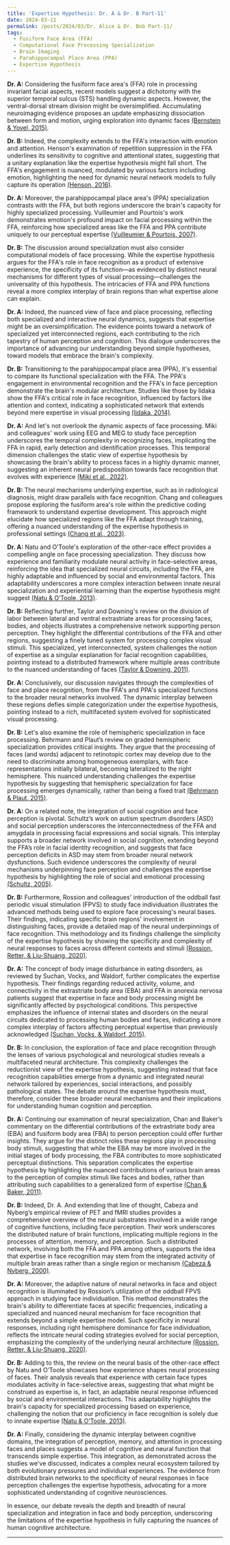 ```yaml
---
title: 'Expertise Hypothesis: Dr. A & Dr. B Part-11'
date: 2024-03-11
permalink: /posts/2024/03/Dr. Alice & Dr. Bob Part-11/
tags:
  - Fusiform Face Area (FFA)
  - Computational Face Processing Specialization
  - Brain Imaging
  - Parahippocampal Place Area (PPA) 
  - Expertise Hypothesis
---
```


**Dr. A:** Considering the fusiform face area's (FFA) role in processing invariant facial aspects, recent models suggest a dichotomy with the superior temporal sulcus (STS) handling dynamic aspects. However, the ventral-dorsal stream division might be oversimplified. Accumulating neuroimaging evidence proposes an update emphasizing dissociation between form and motion, urging exploration into dynamic faces [(Bernstein & Yovel, 2015)](https://consensus.app/papers/pathways-face-processing-evaluation-models-bernstein/688f1ba637d3519c848ac4b074fcafbc/?utm_source=chatgpt).

**Dr. B:** Indeed, the complexity extends to the FFA's interaction with emotion and attention. Henson's examination of repetition suppression in the FFA underlines its sensitivity to cognitive and attentional states, suggesting that a unitary explanation like the expertise hypothesis might fall short. The FFA's engagement is nuanced, modulated by various factors including emotion, highlighting the need for dynamic neural network models to fully capture its operation [(Henson, 2016)](https://consensus.app/papers/repetition-suppression-faces-face-area-journey-henson/c72fef0c67c45cd7ac9a84d49a0053be/?utm_source=chatgpt).

**Dr. A:** Moreover, the parahippocampal place area's (PPA) specialization contrasts with the FFA, but both regions underscore the brain's capacity for highly specialized processing. Vuilleumier and Pourtois's work demonstrates emotion's profound impact on facial processing within the FFA, reinforcing how specialized areas like the FFA and PPA contribute uniquely to our perceptual expertise [(Vuilleumier & Pourtois, 2007)](https://consensus.app/papers/distributed-brain-mechanisms-emotion-face-perception-vuilleumier/678b4ca165b05fc88287f3289862a6ed/?utm_source=chatgpt).

**Dr. B:** The discussion around specialization must also consider computational models of face processing. While the expertise hypothesis argues for the FFA's role in face recognition as a product of extensive experience, the specificity of its function—as evidenced by distinct neural mechanisms for different types of visual processing—challenges the universality of this hypothesis. The intricacies of FFA and PPA functions reveal a more complex interplay of brain regions than what expertise alone can explain.

**Dr. A:** Indeed, the nuanced view of face and place processing, reflecting both specialized and interactive neural dynamics, suggests that expertise might be an oversimplification. The evidence points toward a network of specialized yet interconnected regions, each contributing to the rich tapestry of human perception and cognition. This dialogue underscores the importance of advancing our understanding beyond simple hypotheses, toward models that embrace the brain's complexity.

**Dr. B:** Transitioning to the parahippocampal place area (PPA), it's essential to compare its functional specialization with the FFA. The PPA's engagement in environmental recognition and the FFA's in face perception demonstrate the brain's modular architecture. Studies like those by Iidaka show the FFA's critical role in face recognition, influenced by factors like attention and context, indicating a sophisticated network that extends beyond mere expertise in visual processing [(Iidaka, 2014)](https://consensus.app/papers/fusiform-gyrus-sulcus-face-perception-recognition-review-iidaka/9afac691990b500b94ec521b56080e0e/?utm_source=chatgpt).

**Dr. A:** And let's not overlook the dynamic aspects of face processing. Miki and colleagues' work using EEG and MEG to study face perception underscores the temporal complexity in recognizing faces, implicating the FFA in rapid, early detection and identification processes. This temporal dimension challenges the static view of expertise hypothesis by showcasing the brain's ability to process faces in a highly dynamic manner, suggesting an inherent neural predisposition towards face recognition that evolves with experience [(Miki et al., 2022)](https://consensus.app/papers/human-face-perception-using-electroencephalography-miki/922ce16b6f325e2eaf80ed15828bf022/?utm_source=chatgpt).

**Dr. B:** The neural mechanisms underlying expertise, such as in radiological diagnosis, might draw parallels with face recognition. Chang and colleagues propose exploring the fusiform area's role within the predictive coding framework to understand expertise development. This approach might elucidate how specialized regions like the FFA adapt through training, offering a nuanced understanding of the expertise hypothesis in professional settings [(Chang et al., 2023)](https://consensus.app/papers/review-basis-expertise-chang/d0f4afee64f3567cb573fcebb5595e30/?utm_source=chatgpt).

**Dr. A:** Natu and O’Toole's exploration of the other-race effect provides a compelling angle on face processing specialization. They discuss how experience and familiarity modulate neural activity in face-selective areas, reinforcing the idea that specialized neural circuits, including the FFA, are highly adaptable and influenced by social and environmental factors. This adaptability underscores a more complex interaction between innate neural specialization and experiential learning than the expertise hypothesis might suggest [(Natu & O’Toole, 2013)](https://consensus.app/papers/perspectives-otherrace-effect-natu/46937bdc37aa5472b5880105650229a6/?utm_source=chatgpt).

**Dr. B:** Reflecting further, Taylor and Downing's review on the division of labor between lateral and ventral extrastriate areas for processing faces, bodies, and objects illustrates a comprehensive network supporting person perception. They highlight the differential contributions of the FFA and other regions, suggesting a finely tuned system for processing complex visual stimuli. This specialized, yet interconnected, system challenges the notion of expertise as a singular explanation for facial recognition capabilities, pointing instead to a distributed framework where multiple areas contribute to the nuanced understanding of faces [(Taylor & Downing, 2011)](https://consensus.app/papers/division-labor-lateral-ventral-extrastriate-taylor/310d1112e591590dad5da426327235d7/?utm_source=chatgpt).

**Dr. A:** Conclusively, our discussion navigates through the complexities of face and place recognition, from the FFA's and PPA's specialized functions to the broader neural networks involved. The dynamic interplay between these regions defies simple categorization under the expertise hypothesis, pointing instead to a rich, multifaceted system evolved for sophisticated visual processing.

**Dr. B:** Let's also examine the role of hemispheric specialization in face processing. Behrmann and Plaut’s review on graded hemispheric specialization provides critical insights. They argue that the processing of faces (and words) adjacent to retinotopic cortex may develop due to the need to discriminate among homogeneous exemplars, with face representations initially bilateral, becoming lateralized to the right hemisphere. This nuanced understanding challenges the expertise hypothesis by suggesting that hemispheric specialization for face processing emerges dynamically, rather than being a fixed trait [(Behrmann & Plaut, 2015)](https://consensus.app/papers/vision-graded-specialization-behrmann/6b8e2d3fb5ce55d3b441574e3fad51f7/?utm_source=chatgpt).

**Dr. A:** On a related note, the integration of social cognition and face perception is pivotal. Schultz’s work on autism spectrum disorders (ASD) and social perception underscores the interconnectedness of the FFA and amygdala in processing facial expressions and social signals. This interplay supports a broader network involved in social cognition, extending beyond the FFA’s role in facial identity recognition, and suggests that face perception deficits in ASD may stem from broader neural network dysfunctions. Such evidence underscores the complexity of neural mechanisms underpinning face perception and challenges the expertise hypothesis by highlighting the role of social and emotional processing [(Schultz, 2005)](https://consensus.app/papers/deficits-perception-autism-role-amygdala-fusiform-face-schultz/ada0d8be458d5cfe8763c15b7782ed6f/?utm_source=chatgpt).

**Dr. B:** Furthermore, Rossion and colleagues' introduction of the oddball fast periodic visual stimulation (FPVS) to study face individuation illustrates the advanced methods being used to explore face processing's neural bases. Their findings, indicating specific brain regions' involvement in distinguishing faces, provide a detailed map of the neural underpinnings of face recognition. This methodology and its findings challenge the simplicity of the expertise hypothesis by showing the specificity and complexity of neural responses to faces across different contexts and stimuli [(Rossion, Retter, & Liu-Shuang, 2020)](https://consensus.app/papers/understanding-individuation-faces-fast-stimulation-rossion/c246c9d51eae59dca4022baae32098a9/?utm_source=chatgpt).

**Dr. A:** The concept of body image disturbance in eating disorders, as reviewed by Suchan, Vocks, and Waldorf, further complicates the expertise hypothesis. Their findings regarding reduced activity, volume, and connectivity in the extrastriate body area (EBA) and FFA in anorexia nervosa patients suggest that expertise in face and body processing might be significantly affected by psychological conditions. This perspective emphasizes the influence of internal states and disorders on the neural circuits dedicated to processing human bodies and faces, indicating a more complex interplay of factors affecting perceptual expertise than previously acknowledged [(Suchan, Vocks, & Waldorf, 2015)](https://consensus.app/papers/alterations-activity-volume-connectivity-suchan/5e6d0a735ed05818804965503d88ea15/?utm_source=chatgpt).

**Dr. B:** In conclusion, the exploration of face and place recognition through the lenses of various psychological and neurological studies reveals a multifaceted neural architecture. This complexity challenges the reductionist view of the expertise hypothesis, suggesting instead that face recognition capabilities emerge from a dynamic and integrated neural network tailored by experiences, social interactions, and possibly pathological states. The debate around the expertise hypothesis must, therefore, consider these broader neural mechanisms and their implications for understanding human cognition and perception.

**Dr. A:** Continuing our examination of neural specialization, Chan and Baker’s commentary on the differential contributions of the extrastriate body area (EBA) and fusiform body area (FBA) to person perception could offer further insights. They argue for the distinct roles these regions play in processing body stimuli, suggesting that while the EBA may be more involved in the initial stages of body processing, the FBA contributes to more sophisticated perceptual distinctions. This separation complicates the expertise hypothesis by highlighting the nuanced contributions of various brain areas to the perception of complex stimuli like faces and bodies, rather than attributing such capabilities to a generalized form of expertise [(Chan & Baker, 2011)](https://consensus.app/papers/contributions-regions-person-perception-chan/d2551dafc1a355a09c4a450de0724c50/?utm_source=chatgpt).

**Dr. B:** Indeed, Dr. A. And extending that line of thought, Cabeza and Nyberg’s empirical review of PET and fMRI studies provides a comprehensive overview of the neural substrates involved in a wide range of cognitive functions, including face perception. Their work underscores the distributed nature of brain functions, implicating multiple regions in the processes of attention, memory, and perception. Such a distributed network, involving both the FFA and PPA among others, supports the idea that expertise in face recognition may stem from the integrated activity of multiple brain areas rather than a single region or mechanism [(Cabeza & Nyberg, 2000)](https://consensus.app/papers/imaging-cognition-empirical-review-fmri-studies-cabeza/27f7ba16b4a7582f807a678929964f16/?utm_source=chatgpt).

**Dr. A:** Moreover, the adaptive nature of neural networks in face and object recognition is illuminated by Rossion’s utilization of the oddball FPVS approach in studying face individuation. This method demonstrates the brain's ability to differentiate faces at specific frequencies, indicating a specialized and nuanced neural mechanism for face recognition that extends beyond a simple expertise model. Such specificity in neural responses, including right hemisphere dominance for face individuation, reflects the intricate neural coding strategies evolved for social perception, emphasizing the complexity of the underlying neural architecture [(Rossion, Retter, & Liu-Shuang, 2020)](https://consensus.app/papers/understanding-individuation-faces-fast-stimulation-rossion/c246c9d51eae59dca4022baae32098a9/?utm_source=chatgpt).

**Dr. B:** Adding to this, the review on the neural basis of the other-race effect by Natu and O’Toole showcases how experience shapes neural processing of faces. Their analysis reveals that experience with certain face types modulates activity in face-selective areas, suggesting that what might be construed as expertise is, in fact, an adaptable neural response influenced by social and environmental interactions. This adaptability highlights the brain's capacity for specialized processing based on experience, challenging the notion that our proficiency in face recognition is solely due to innate expertise [(Natu & O’Toole, 2013)](https://consensus.app/papers/perspectives-otherrace-effect-natu/46937bdc37aa5472b5880105650229a6/?utm_source=chatgpt).

**Dr. A:** Finally, considering the dynamic interplay between cognitive domains, the integration of perception, memory, and attention in processing faces and places suggests a model of cognitive and neural function that transcends simple expertise. This integration, as demonstrated across the studies we've discussed, indicates a complex neural ecosystem tailored by both evolutionary pressures and individual experiences. The evidence from distributed brain networks to the specificity of neural responses in face perception challenges the expertise hypothesis, advocating for a more sophisticated understanding of cognitive neurosciences.

In essence, our debate reveals the depth and breadth of neural specialization and integration in face and body perception, underscoring the limitations of the expertise hypothesis in fully capturing the nuances of human cognitive architecture.

---